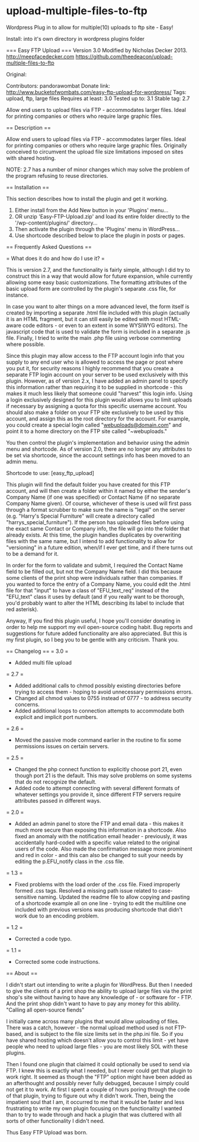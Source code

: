 upload-multiple-files-to-ftp
============================

Wordpress Plug in to allow for multiple(10) uploads to ftp site - Easy!

Install: into it's own directory in wordpress plugins folder

=== Easy FTP Upload ===
Version 3.0
Modified by Nicholas Decker 2013. http://meepfacedecker.com
https://github.com/theedeacon/upload-multiple-files-to-ftp

Original:

Contributors: pandorawombat
Donate link: http://www.bucketofwombats.com/easy-ftp-upload-for-wordpress/
Tags: upload, ftp, large files
Requires at least: 3.0
Tested up to: 3.1
Stable tag: 2.7

Allow end users to upload files via FTP - accommodates larger files. Ideal for printing companies or others who require large graphic files.

== Description ==

Allow end users to upload files via FTP - accommodates larger files. Ideal for printing companies or others who require large graphic files. Originally conceived to circumvent the upload file size limitations imposed on sites with shared hosting.

NOTE: 2.7 has a number of minor changes which may solve the problem of the program refusing to reuse directories.

== Installation ==

This section describes how to install the plugin and get it working.

1. Either install from the Add New button in your 'Plugins' menu...
1. OR unzip 'Easy-FTP-Upload.zip' and load its entire folder directly to the '/wp-content/plugins/' directory...
1. Then activate the plugin through the 'Plugins' menu in WordPress...
1. Use shortcode described below to place the plugin in posts or pages.

== Frequently Asked Questions ==

= What does it do and how do I use it? =

This is version 2.7, and the functionality is fairly simple, although I did try to construct this in a way that would allow for future expansion, while currently allowing some easy basic customizations. The formatting attributes of the basic upload form are controlled by the plugin's separate .css file, for instance.

In case you want to alter things on a more advanced level, the form itself is created by importing a separate .html file included with this plugin (actually it is an HTML fragment, but it can still easily be edited with most HTML-aware code editors - or even to an extent in some WYSIWYG editors). The javascript code that is used to validate the form is included in a separate .js file. Finally, I tried to write the main .php file using verbose commenting where possible.

Since this plugin may allow access to the FTP account login info that you supply to any end user who is allowed to access the page or post where you put it, for security reasons I highly recommend that you create a separate FTP login account on your server to be used exclusively with this plugin. However, as of version 2.x, I have added an admin panel to specify this information rather than requiring it to be supplied in shortcode - this makes it much less likely that someone could "harvest" this login info. Using a login exclusively designed for this plugin would allows you to limit uploads if necessary by assigning a quota for this specific username account. You should also make a folder on your FTP site exclusively to be used by this account, and assign this as the root directory for the account. For example, you could create a special login called "webuploads@domain.com" and point it to a home directory on the FTP site called "~webuploads."

You then control the plugin's implementation and behavior using the admin menu and shortcode. As of version 2.0, there are no longer any attributes to be set via shortcode, since the account settings info has been moved to an admin menu.

Shortcode to use:
[easy_ftp_upload]

This plugin will find the default folder you have created for this FTP account, and will then create a folder within it named by either the sender's Company Name (if one was specified) or Contact Name (if no separate Company Name given). Of course, whichever of these is used will first pass through a format scrubber to make sure the name is "legal" on the server (e.g. "Harry's Special Furniture" will create a directory called "harrys_special_furniture"). If the person has uploaded files before using the exact same Contact or Company info, the file will go into the folder that already exists. At this time, the plugin handles duplicates by overwriting files with the same name, but I intend to add functionality to allow for "versioning" in a future edition, when/if I ever get time, and if there turns out to be a demand for it.

In order for the form to validate and submit, I required the Contact Name field to be filled out, but not the Company Name field. I did this because some clients of the print shop were individuals rather than companies. If you wanted to force the entry of a Company Name, you could edit the .html file for that "input" to have a class of "EFU_text_req" instead of the "EFU_text" class it uses by default (and if you really want to be thorough, you'd probably want to alter the HTML describing its label to include that red asterisk).

Anyway, If you find this plugin useful, I hope you'll consider donating in order to help me support my evil open-source coding habit. Bug reports and suggestions for future added functionality are also appreciated. But this is my first plugin, so I beg you to be gentle with any criticism. Thank you.



== Changelog ==
= 3.0 =
* Added multi file upload

= 2.7 =
* Added additional calls to chmod possibly existing directories before trying to access them - hoping to avoid unnecessary permissions errors.
* Changed all chmod values to 0755 instead of 0777 - to address security concerns.
* Added additional loops to connection attempts to accommodate both explicit and implicit port numbers.

= 2.6 =
* Moved the passive mode command earlier in the routine to fix some permissions issues on certain servers.

= 2.5 =
* Changed the php connect function to explicitly choose port 21, even though port 21 is the default. This may solve problems on some systems that do not recognize the default.
* Added code to attempt connecting with several different formats of whatever settings you provide it, since different FTP servers require attributes passed in different ways.

= 2.0 =
* Added an admin panel to store the FTP and email data - this makes it much more secure than exposing this information in a shortcode. Also fixed an anomaly with the notification email header - previously, it was accidentally hard-coded with a specific value related to the original users of the code. Also made the confirmation message more prominent and red in color - and this can also be changed to suit your needs by editing the p.EFU_notify class in the .css file.

= 1.3 =
* Fixed problems with the load order of the .css file. Fixed improperly formed .css tags. Resolved a missing path issue related to case-sensitive naming. Updated the readme file to allow copying and pasting of a shortcode example all on one line - trying to edit the multiline one included with previous versions was producing shortcode that didn't work due to an encoding problem. 

= 1.2 =
* Corrected a code typo.

= 1.1 =
* Corrected some code instructions.


== About ==

I didn't start out intending to write a plugin for WordPress. But then I needed to give the clients of a print shop the ability to upload large files via the print shop's site without having to have any knowledge of - or software for - FTP. And the print shop didn't want to have to pay any money for this ability. "Calling all open-source fiends"

I initially came across many plugins that would allow uploading of files. There was a catch, however - the normal upload method used is not FTP-based, and is subject to the file size limits set in the php.ini file. So if you have shared hosting which doesn't allow you to control this limit - yet have people who need to upload large files - you are most likely SOL with these plugins.

Then I found one plugin that claimed it could optionally be used to send via FTP. I knew this is exactly what I needed, but I never could get that plugin to work right. It seemed as though the "FTP" option might have been added as an afterthought and possibly never fully debugged, because I simply could not get it to work. At first I spent a couple of hours poring through the code of that plugin, trying to figure out why it didn't work. Then, being the impatient soul that I am, it occurred to me that it would be faster and less frustrating to write my own plugin focusing on the functionality I wanted than to try to wade through and hack a plugin that was cluttered with all sorts of other functionality I didn't need.

Thus Easy FTP Upload was born.

